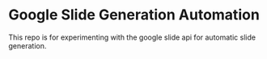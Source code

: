 # Google Slide Generation Automation

This repo is for experimenting with the google slide api for automatic slide generation.